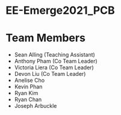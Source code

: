 # EE-Emerge2021_PCB

# Team Members
* Sean Alling (Teaching Assistant)
* Anthony Pham (Co Team Leader)
* Victoria Liera (Co Team Leader)
* Devon Liu (Co Team Leader)
* Anelise Cho
* Kevin Phan
* Ryan Kim
* Ryan Chan
* Joseph Arbuckle

